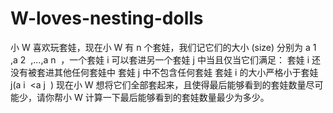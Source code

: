 # W-loves-nesting-dolls
小 W 喜欢玩套娃，现在小 W 有 n 个套娃，我们记它们的大小 (size) 分别为 a  1 ​  ,a  2 ​  ,...,a  n ​  ，一个套娃 i 可以套进另一个套娃 j 中当且仅当它们满足：  套娃 i 还没有被套进其他任何套娃中 套娃 j 中不包含任何套娃 套娃 i 的大小严格小于套娃 j(a  i ​  &lt;a  j ​  ) 现在小 W 想将它们全部套起来，且使得最后能够看到的套娃数量尽可能少，请你帮小 W 计算一下最后能够看到的套娃数量最少为多少。
